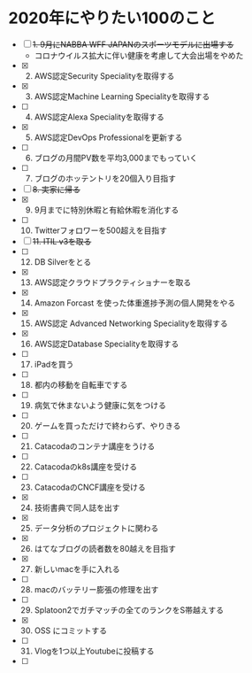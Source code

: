 # 2020年にやりたい100のこと

* [ ] ~~1. 9月にNABBA WFF JAPANのスポーツモデルに出場する~~
   * コロナウイルス拡大に伴い健康を考慮して大会出場をやめた
* [x] 2. AWS認定Security Specialityを取得する
* [x] 3. AWS認定Machine Learning Specialityを取得する
* [ ] 4. AWS認定Alexa Specialityを取得する
* [x] 5. AWS認定DevOps Professionalを更新する
* [ ] 6. ブログの月間PV数を平均3,000までもっていく
* [ ] 7. ブログのホッテントリを20個入り目指す
* [ ] ~~8. 実家に帰る~~
* [x] 9. 9月までに特別休暇と有給休暇を消化する
* [ ] 10. Twitterフォロワーを500超えを目指す
* [ ] ~~11. ITIL v3を取る~~
* [ ] 12. DB Silverをとる
* [x] 13. AWS認定クラウドプラクティショナーを取る
* [x] 14. Amazon Forcast を使った体重進捗予測の個人開発をやる
* [x] 15. AWS認定 Advanced Networking Specialityを取得する
* [x] 16. AWS認定Database Specialityを取得する
* [ ] 17. iPadを買う
* [ ] 18. 都内の移動を自転車でする
* [ ] 19. 病気で休まないよう健康に気をつける
* [ ] 20. ゲームを買っただけで終わらず、やりきる
* [ ] 21. Catacodaのコンテナ講座をうける
* [ ] 22. Catacodaのk8s講座を受ける
* [ ] 23. CatacodaのCNCF講座を受ける
* [x] 24. 技術書典で同人誌を出す
* [x] 25. データ分析のプロジェクトに関わる
* [x] 26. はてなブログの読者数を80越えを目指す
* [x] 27. 新しいmacを手に入れる
* [ ] 28. macのバッテリー膨張の修理を出す
* [ ] 29. Splatoon2でガチマッチの全てのランクをS帯越えする
* [x] 30. OSS にコミットする
* [ ] 31. Vlogを1つ以上Youtubeに投稿する
* [ ]